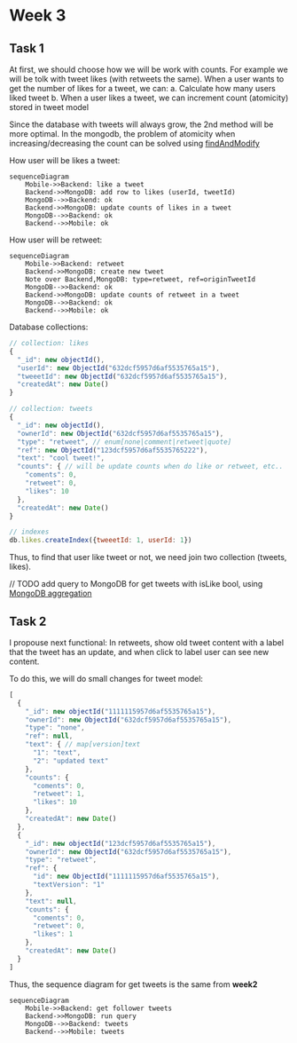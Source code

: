 # Week 3

## Task 1

At first, we should choose how we will be work with counts. For example we will be tolk with tweet likes (with retweets the same).
When a user wants to get the number of likes for a tweet, we can:
a. Calculate how many users liked tweet
b. When a user likes a tweet, we can increment count (atomicity) stored in tweet model

Since the database with tweets will always grow, the 2nd method will be more optimal.
In the mongodb, the problem of atomicity when increasing/decreasing the count can be solved using [findAndModify](https://www.mongodb.com/docs/manual/core/write-operations-atomicity/)

How user will be likes a tweet:
```mermaid
sequenceDiagram  
    Mobile->>Backend: like a tweet
    Backend->>MongoDB: add row to likes (userId, tweetId)
    MongoDB-->>Backend: ok
    Backend->>MongoDB: update counts of likes in a tweet
    MongoDB-->>Backend: ok
    Backend-->>Mobile: ok
```

How user will be retweet:
```mermaid
sequenceDiagram  
    Mobile->>Backend: retweet
    Backend->>MongoDB: create new tweet
    Note over Backend,MongoDB: type=retweet, ref=originTweetId
    MongoDB-->>Backend: ok
    Backend->>MongoDB: update counts of retweet in a tweet
    MongoDB-->>Backend: ok
    Backend-->>Mobile: ok
```

Database collections:
```js
// collection: likes 
{
  "_id": new objectId(),
  "userId": new ObjectId("632dcf5957d6af5535765a15"),
  "tweeetId": new ObjectId("632dcf5957d6af5535765a15"),
  "createdAt": new Date()
}

// collection: tweets
{
  "_id": new objectId(),
  "ownerId": new ObjectId("632dcf5957d6af5535765a15"),
  "type": "retweet", // enum[none|comment|retweet|quote]
  "ref": new ObjectId("123dcf5957d6af5535765222"),
  "text": "cool tweet!",
  "counts": { // will be update counts when do like or retweet, etc..
  	"coments": 0,
  	"retweet": 0,
  	"likes": 10
  },
  "createdAt": new Date()
}

// indexes
db.likes.createIndex({tweeetId: 1, userId: 1})
```

Thus, to find that user like tweet or not, we need join two collection (tweets, likes).

// TODO add query to MongoDB for get tweets with isLike bool, using [MongoDB aggregation](https://www.mongodb.com/docs/manual/aggregation/)

## Task 2

I propouse next functional: In retweets, show old tweet content with a label that the tweet has an update, and when click to label user can see new content.

To do this, we will do small changes for tweet model:
```js
[
  {
    "_id": new objectId("1111115957d6af5535765a15"),
    "ownerId": new ObjectId("632dcf5957d6af5535765a15"),
    "type": "none",
    "ref": null,
    "text": { // map[version]text
      "1": "text",
      "2": "updated text"
    },
    "counts": {
      "coments": 0,
      "retweet": 1,
      "likes": 10
    },
    "createdAt": new Date()
  },
  {
    "_id": new objectId("123dcf5957d6af5535765a15"),
    "ownerId": new ObjectId("632dcf5957d6af5535765a15"),
    "type": "retweet",
    "ref": {
      "id": new ObjectId("1111115957d6af5535765a15"),
      "textVersion": "1" 
    },
    "text": null,
    "counts": {
      "coments": 0,
      "retweet": 0,
      "likes": 1
    },
    "createdAt": new Date()
  }
]
```

Thus, the sequence diagram for get tweets is the same from **week2**
```mermaid
sequenceDiagram  
    Mobile->>Backend: get follower tweets
    Backend->>MongoDB: run query  
    MongoDB-->>Backend: tweets
    Backend-->>Mobile: tweets
```
